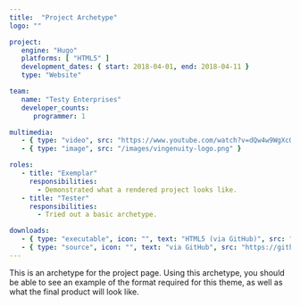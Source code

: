```yaml
---
title:  "Project Archetype"
logo: ""

project:
   engine: "Hugo"
   platforms: [ "HTML5" ]
   development_dates: { start: 2018-04-01, end: 2018-04-11 }
   type: "Website"

team:
   name: "Testy Enterprises"
   developer_counts:
      programmer: 1

multimedia:
   - { type: "video", src: "https://www.youtube.com/watch?v=dQw4w9WgXcQ", width: 560, height: 315 }
   - { type: "image", src: "/images/vingenuity-logo.png" }

roles:
   - title: "Exemplar"
     responsibilities:
       - Demonstrated what a rendered project looks like.
   - title: "Tester"
     responsibilities:
       - Tried out a basic archetype.

downloads:
   - { type: "executable", icon: "", text: "HTML5 (via GitHub)", src: "https://github.com/gohugoio/hugo/releases" }
   - { type: "source", icon: "", text: "via GitHub", src: "https://github.com/gohugoio/hugo" }
---
```


This is an archetype for the project page. Using this archetype, you should be able to see an example of the format required for this theme, as well as what the final product will look like.